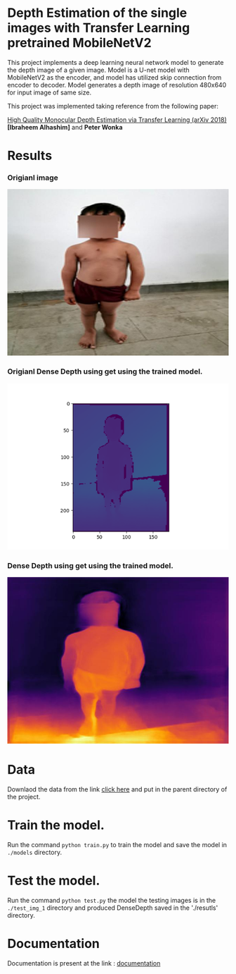 # Depth Estimation of the single images with Transfer Learning pretrained MobileNetV2

This project implements a deep learning neural network model to generate the depth image of a given image.
Model is a U-net model with MobileNetV2 as the encoder, and model has utilized skip connection from encoder to decoder.
Model generates a depth image of resolution 480x640 for input image of same size.


This project was implemented taking reference from the following paper: 

[High Quality Monocular Depth Estimation via Transfer Learning (arXiv 2018)](https://arxiv.org/abs/1812.11941)
**[Ibraheem Alhashim]** and **Peter Wonka** 

# Results 
### Origianl image 
![Project](results/0_image.jpg) 

### Origianl Dense Depth using get using the trained model.
![Project](original_depth/depth0.png) 

### Dense Depth using get using the trained model.
![Project](results/0_depth.jpg)  

# Data 
Downlaod the data from the link [click here](www.google.com) and put in the parent directory of the project. 

# Train the model. 

Run the command `python train.py` to train the model and save the model in `./models` directory. 

# Test the model.
Run the command `python test.py` the model the testing images is in the `./test_img_1` directory and produced DenseDepth saved in the './resutls' directory. 

# Documentation 
Documentation is present at the link : [documentation](https://vikash9899.github.io/depth_estimation/)



















































